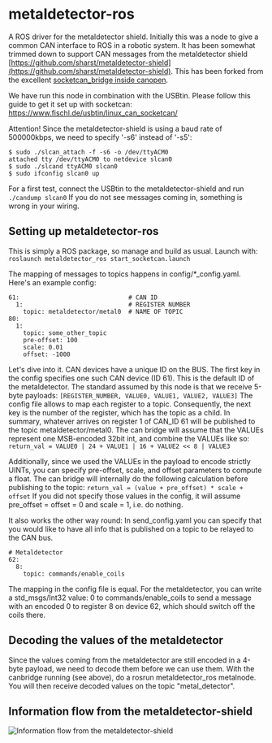 # metaldetector-ros
A ROS driver for the metaldetector shield.
Initially this was a node to give a common CAN interface to ROS in a robotic system. It has been somewhat trimmed down to support CAN messages from the metaldetector shield [https://github.com/sharst/metaldetector-shield](https://github.com/sharst/metaldetector-shield). 
This has been forked from the excellent [socketcan_bridge inside canopen](https://github.com/ros-industrial/ros_canopen/tree/melodic-devel/socketcan_bridge). 

We have run this node in combination with the USBtin.
Please follow this guide to get it set up with socketcan: https://www.fischl.de/usbtin/linux_can_socketcan/

Attention!
Since the metaldetector-shield is using a baud rate of 500000kbps, we need to specify '-s6' instead of '-s5':
```
$ sudo ./slcan_attach -f -s6 -o /dev/ttyACM0
attached tty /dev/ttyACM0 to netdevice slcan0
$ sudo ./slcand ttyACM0 slcan0
$ sudo ifconfig slcan0 up
```
For a first test, connect the USBtin to the metaldetector-shield and run
``` ./candump slcan0 ```
If you do not see messages coming in, something is wrong in your wiring.

## Setting up metaldetector-ros
This is simply a ROS package, so manage and build as usual. Launch with:
```roslaunch metaldetector_ros start_socketcan.launch```

The mapping of messages to topics happens in config/*_config.yaml.
Here's an example config:
```
61:                              # CAN ID
  1:                             # REGISTER NUMBER
    topic: metaldetector/metal0  # NAME OF TOPIC
80:
  1:
    topic: some_other_topic
    pre-offset: 100
    scale: 0.01
    offset: -1000
```

Let's dive into it.
CAN devices have a unique ID on the BUS. The first key in the config specifies one such CAN device (ID 61). This is the default ID of the metaldetector. 
The standard assumed by this node is that we receive 5-byte payloads:
```[REGISTER_NUMBER, VALUE0, VALUE1, VALUE2, VALUE3]```
The config file allows to map each register to a topic. Consequently, the next key is the number of the register, which has the topic as a child. In summary, whatever arrives on register 1 of CAN_ID 61 will be published to the topic metaldetector/metal0. The can bridge will assume that the VALUEs represent one MSB-encoded 32bit int, and combine the VALUEs like so: 
```return_val = VALUE0 | 24 + VALUE1 | 16 + VALUE2 << 8 | VALUE3 ```

Additionally, since we used the VALUEs in the payload to encode strictly UINTs, you can specify pre-offset, scale, and offset parameters to compute a float. The can bridge will internally do the following calculation before publishing to the topic:
```return_val = (value + pre_offset) * scale + offset```
If you did not specify those values in the config, it will assume pre_offset = offset = 0 and scale = 1, i.e. do nothing.

It also works the other way round: In send_config.yaml you can specify that you would like to have all info that is published on a topic to be relayed to the CAN bus. 
```
# Metaldetector                                                                                                    
62:                                                                                                                
  8:                                                                                                               
    topic: commands/enable_coils
```
The mapping in the config file is equal. For the metaldetector, you can write a std_msgs/Int32 value: 0 to commands/enable_coils to send a message with an encoded 0 to register 8 on device 62, which should switch off the coils there.

## Decoding the values of the metaldetector
Since the values coming from the metaldetector are still encoded in a 4-byte payload, we need to decode them before we can use them. With the canbridge running (see above), do a rosrun metaldetector_ros metalnode.
You will then receive decoded values on the topic "metal_detector".


## Information flow from the metaldetector-shield
![Information flow from the metaldetector-shield](https://github.com/sharst/metaldetector-shield/blob/master/images/data-transfer.png)
